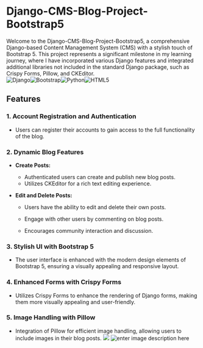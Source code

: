 # Django-CMS-Blog-Project-Bootstrap5

Welcome to the Django-CMS-Blog-Project-Bootstrap5, a comprehensive Django-based Content Management System (CMS) with a stylish touch of Bootstrap 5. This project represents a significant milestone in my learning journey, where I have incorporated various Django features and integrated additional libraries not included in the standard Django package, such as Crispy Forms, Pillow, and CKEditor. <br/>
![Django](https://img.shields.io/badge/django-%23092E20.svg?style=for-the-badge&logo=django&logoColor=white)![Bootstrap](https://img.shields.io/badge/bootstrap-%238511FA.svg?style=for-the-badge&logo=bootstrap&logoColor=white)![Python](https://img.shields.io/badge/python-3670A0?style=for-the-badge&logo=python&logoColor=ffdd54)![HTML5](https://img.shields.io/badge/html5-%23E34F26.svg?style=for-the-badge&logo=html5&logoColor=white)

## Features

### 1. Account Registration and Authentication

-   Users can register their accounts to gain access to the full functionality of the blog.

### 2. Dynamic Blog Features

-   **Create Posts:**
    
    -   Authenticated users can create and publish new blog posts.
    -   Utilizes CKEditor for a rich text editing experience.
-   **Edit and Delete Posts:**
    
    -   Users have the ability to edit and delete their own posts.
    
    -   Engage with other users by commenting on blog posts.
    -   Encourages community interaction and discussion.

### 3. Stylish UI with Bootstrap 5

-   The user interface is enhanced with the modern design elements of Bootstrap 5, ensuring a visually appealing and responsive layout.

### 4. Enhanced Forms with Crispy Forms

-   Utilizes Crispy Forms to enhance the rendering of Django forms, making them more visually appealing and user-friendly.

### 5. Image Handling with Pillow

-   Integration of Pillow for efficient image handling, allowing users to include images in their blog posts.
![](https://cdn.discordapp.com/attachments/1030174570738630787/1202314324753006662/gif-ezgif.com-video-to-gif-converter.gif?ex=65cd0178&is=65ba8c78&hm=c3d07bf486b8ca73df911ebf5fa0744cc34575a08dfe3350ffad3598083a5c06&)
![enter image description here](https://cdn.discordapp.com/attachments/1030174570738630787/1202005148298379274/image.png?ex=65cbe187&is=65b96c87&hm=91fa859e2ce2e1b269b1d04e33271389a7d56ab22ed5a3b8dcc2e4250e1f02c8&)

